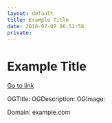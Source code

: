 ```yaml
---
layout: default
title: Example Title
date: 2018-07-07 06:51:58
private: 
---
```


# Example Title

[Go to link](http://example.com)

OGTitle: 
OGDescription: 
OGImage: 

Domain: example.com

